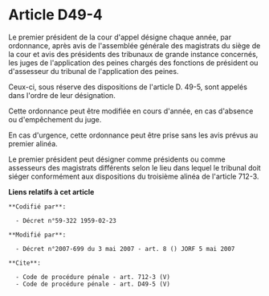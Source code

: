 # Article D49-4

Le premier président de la cour d'appel désigne chaque année, par ordonnance, après avis de l'assemblée générale des
magistrats du siège de la cour et avis des présidents des tribunaux de grande instance concernés, les juges de l'application
des peines chargés des fonctions de président ou d'assesseur du tribunal de l'application des peines. 

Ceux-ci, sous réserve des dispositions de l'article D. 49-5, sont appelés dans l'ordre de leur désignation. 

Cette ordonnance peut être modifiée en cours d'année, en cas d'absence ou d'empêchement du juge. 

En cas d'urgence, cette ordonnance peut être prise sans les avis prévus au premier alinéa. 

Le premier président peut désigner comme présidents ou comme assesseurs des magistrats différents selon le lieu dans lequel
le tribunal doit siéger conformément aux dispositions du troisième alinéa de l'article 712-3.

**Liens relatifs à cet article**

	**Codifié par**:

	  - Décret n°59-322 1959-02-23

	**Modifié par**:

	  - Décret n°2007-699 du 3 mai 2007 - art. 8 () JORF 5 mai 2007

	**Cite**:

	  - Code de procédure pénale - art. 712-3 (V)
	  - Code de procédure pénale - art. D49-5 (V)
